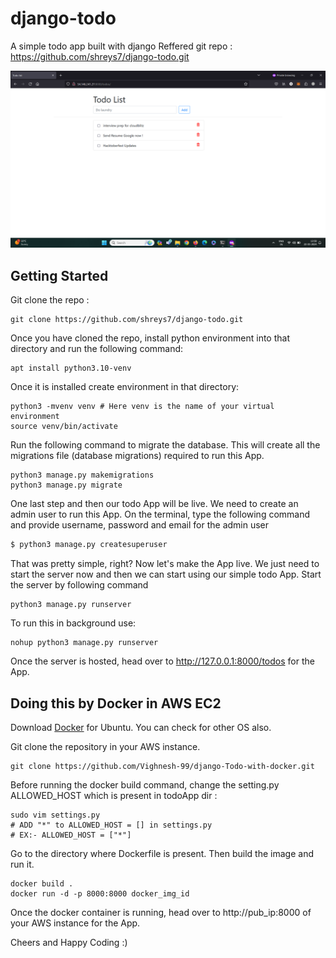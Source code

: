 # django-todo
A simple todo app built with django
Reffered git repo : https://github.com/shreys7/django-todo.git

![todo App](todo.png)

## Getting Started
Git clone the repo :
```shell
git clone https://github.com/shreys7/django-todo.git
```
Once you have cloned the repo, install python environment into that directory and run the following command:
```shell
apt install python3.10-venv
```
Once it is installed create environment in that directory:
```shell
python3 -mvenv venv # Here venv is the name of your virtual environment
source venv/bin/activate
```
Run the following command to migrate the database. This will create all the migrations file (database migrations) required to run this App.
```shell
python3 manage.py makemigrations
python3 manage.py migrate
```
One last step and then our todo App will be live. We need to create an admin user to run this App. On the terminal, type the following command and provide username, password and email for the admin user
```bash
$ python3 manage.py createsuperuser
```

That was pretty simple, right? Now let's make the App live. We just need to start the server now and then we can start using our simple todo App. Start the server by following command

```shell
python3 manage.py runserver
```
To run this in background use:
```shell
nohup python3 manage.py runserver
```

Once the server is hosted, head over to http://127.0.0.1:8000/todos for the App.

## Doing this by Docker in AWS EC2

Download [Docker](https://docs.docker.com/engine/install/ubuntu/) for Ubuntu. You can check for other OS also.

Git clone the repository in your AWS instance. 
```shell
git clone https://github.com/Vighnesh-99/django-Todo-with-docker.git
```
Before running the docker build command, change the setting.py ALLOWED_HOST which is present in todoApp dir :
```shell
sudo vim settings.py
# ADD "*" to ALLOWED_HOST = [] in settings.py 
# EX:- ALLOWED_HOST = ["*"] 
```
Go to the directory where Dockerfile is present. Then build the image and run it.
```shell
docker build .
docker run -d -p 8000:8000 docker_img_id
```

Once the docker container is running, head over to http://pub_ip:8000 of your AWS instance for the App.

Cheers and Happy Coding :)
